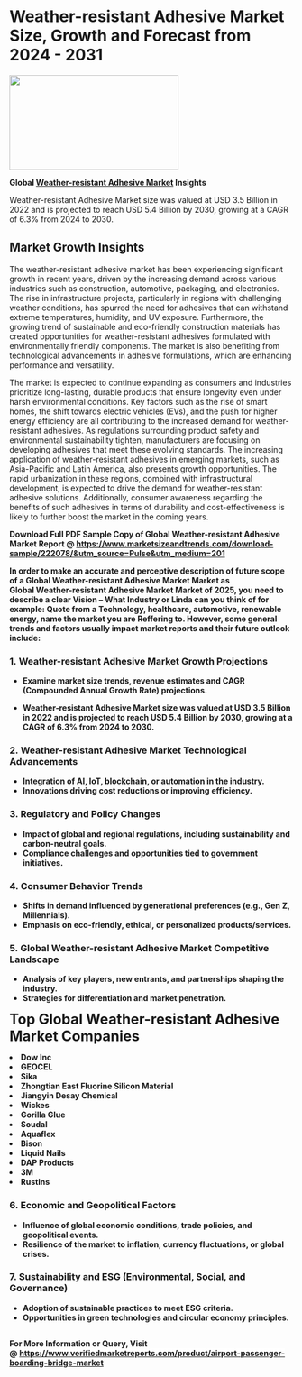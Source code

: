 <H1>Weather-resistant Adhesive Market Size, Growth and Forecast from 2024 - 2031</H1><img class="aligncenter size-medium wp-image-584254" src="https://thirdeyenews.in/wp-content/uploads/2024/09/Global-Market-Research-300x168.jpeg" alt="" width="300" height="168" /><p><strong>Global&nbsp;<a href="https://www.marketsizeandtrends.com/download-sample/222078/&amp;utm_source=Pulse&amp;utm_medium=201">Weather-resistant Adhesive Market</a> Insights</strong></p><p>Weather-resistant Adhesive Market size was valued at USD 3.5 Billion in 2022 and is projected to reach USD 5.4 Billion by 2030, growing at a CAGR of 6.3% from 2024 to 2030.</p><p><h2>Market Growth Insights</h2> The weather-resistant adhesive market has been experiencing significant growth in recent years, driven by the increasing demand across various industries such as construction, automotive, packaging, and electronics. The rise in infrastructure projects, particularly in regions with challenging weather conditions, has spurred the need for adhesives that can withstand extreme temperatures, humidity, and UV exposure. Furthermore, the growing trend of sustainable and eco-friendly construction materials has created opportunities for weather-resistant adhesives formulated with environmentally friendly components. The market is also benefiting from technological advancements in adhesive formulations, which are enhancing performance and versatility. <p><strong></strong></p> The market is expected to continue expanding as consumers and industries prioritize long-lasting, durable products that ensure longevity even under harsh environmental conditions. Key factors such as the rise of smart homes, the shift towards electric vehicles (EVs), and the push for higher energy efficiency are all contributing to the increased demand for weather-resistant adhesives. As regulations surrounding product safety and environmental sustainability tighten, manufacturers are focusing on developing adhesives that meet these evolving standards. The increasing application of weather-resistant adhesives in emerging markets, such as Asia-Pacific and Latin America, also presents growth opportunities. The rapid urbanization in these regions, combined with infrastructural development, is expected to drive the demand for weather-resistant adhesive solutions. Additionally, consumer awareness regarding the benefits of such adhesives in terms of durability and cost-effectiveness is likely to further boost the market in the coming years. <p><strong></p><p><span class=""><strong>Download Full PDF Sample Copy of Global Weather-resistant Adhesive Market Report</strong> @ <a href="https://www.marketsizeandtrends.com/download-sample/222078/&amp;utm_source=Pulse&amp;utm_medium=201" target="_blank">https://www.marketsizeandtrends.com/download-sample/222078/&amp;utm_source=Pulse&amp;utm_medium=201</a></span></p><p>In order to make an accurate and perceptive description of future scope of a Global&nbsp;Weather-resistant Adhesive Market Market as Global&nbsp;Weather-resistant Adhesive Market Market of 2025, you need to describe a clear Vision &ndash; What Industry or Linda can you think of for example: Quote from a Technology, healthcare, automotive, renewable energy, name the market you are Reffering to. However, some general trends and factors usually impact market reports and their future outlook include:</p><h3>1.&nbsp;<strong>Weather-resistant Adhesive Market Growth Projections</strong></h3><ul><li>Examine market size trends, revenue estimates and CAGR (Compounded Annual Growth Rate) projections.</li><li><p>Weather-resistant Adhesive Market size was valued at USD 3.5 Billion in 2022 and is projected to reach USD 5.4 Billion by 2030, growing at a CAGR of 6.3% from 2024 to 2030.</p></li></ul><h3>2.&nbsp;<strong>Weather-resistant Adhesive Market Technological Advancements</strong></h3><ul><li>Integration of AI, IoT, blockchain, or automation in the industry.</li><li>Innovations driving cost reductions or improving efficiency.</li></ul><h3>3.&nbsp;<strong>Regulatory and Policy Changes</strong></h3><ul><li>Impact of global and regional regulations, including sustainability and carbon-neutral goals.</li><li>Compliance challenges and opportunities tied to government initiatives.</li></ul><h3>4.&nbsp;<strong>Consumer Behavior Trends</strong></h3><ul><li>Shifts in demand influenced by generational preferences (e.g., Gen Z, Millennials).</li><li>Emphasis on eco-friendly, ethical, or personalized products/services.</li></ul><h3>5.&nbsp;<strong>Global Weather-resistant Adhesive Market Competitive Landscape</strong></h3><ul><li>Analysis of key players, new entrants, and partnerships shaping the industry.</li><li>Strategies for differentiation and market penetration.</li></ul><p data-pm-slice="1 1 []"><span style="color: inherit; font-family: inherit; font-size: 25px;">Top Global Weather-resistant Adhesive Market Companies</span></p><div class="" data-test-id=""><p><li>Dow Inc</li><li> GEOCEL</li><li> Sika</li><li> Zhongtian East Fluorine Silicon Material</li><li> Jiangyin Desay Chemical</li><li> Wickes</li><li> Gorilla Glue</li><li> Soudal</li><li> Aquaflex</li><li> Bison</li><li> Liquid Nails</li><li> DAP Products</li><li> 3M</li><li> Rustins</li></p></div><h3>6.&nbsp;<strong>Economic and Geopolitical Factors</strong></h3><ul><li>Influence of global economic conditions, trade policies, and geopolitical events.</li><li>Resilience of the market to inflation, currency fluctuations, or global crises.</li></ul><h3>7.&nbsp;<strong>Sustainability and ESG (Environmental, Social, and Governance)</strong></h3><ul><li>Adoption of sustainable practices to meet ESG criteria.</li><li>Opportunities in green technologies and circular economy principles.</li></ul><h2><strong style="font-size: 14px;">For More Information or Query, Visit @&nbsp;</strong><a style="background-color: #ffffff; font-size: 14px;" href="https://www.marketsizeandtrends.com/report/weather-resistant-adhesive-market/" target="_blank">https://www.verifiedmarketreports.com/product/airport-passenger-boarding-bridge-market</a></h2>

